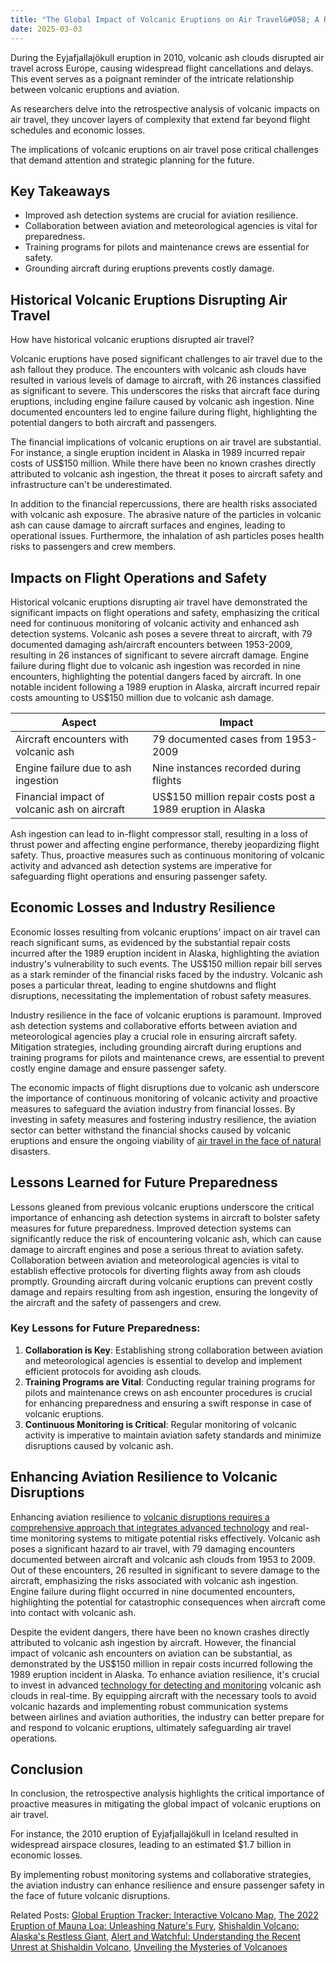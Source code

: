 ```yaml
---
title: "The Global Impact of Volcanic Eruptions on Air Travel&#058; A Retrospective Analysis"
date: 2025-03-03
---
```


During the Eyjafjallajökull eruption in 2010, volcanic ash clouds disrupted air travel across Europe, causing widespread flight cancellations and delays. This event serves as a poignant reminder of the intricate relationship between volcanic eruptions and aviation.

As researchers delve into the retrospective analysis of volcanic impacts on air travel, they uncover layers of complexity that extend far beyond flight schedules and economic losses.

The implications of volcanic eruptions on air travel pose critical challenges that demand attention and strategic planning for the future.

## Key Takeaways

- Improved ash detection systems are crucial for aviation resilience.
- Collaboration between aviation and meteorological agencies is vital for preparedness.
- Training programs for pilots and maintenance crews are essential for safety.
- Grounding aircraft during eruptions prevents costly damage.

## Historical Volcanic Eruptions Disrupting Air Travel

How have historical volcanic eruptions disrupted air travel?

Volcanic eruptions have posed significant challenges to air travel due to the ash fallout they produce. The encounters with volcanic ash clouds have resulted in various levels of damage to aircraft, with 26 instances classified as significant to severe. This underscores the risks that aircraft face during eruptions, including engine failure caused by volcanic ash ingestion. Nine documented encounters led to engine failure during flight, highlighting the potential dangers to both aircraft and passengers.

The financial implications of volcanic eruptions on air travel are substantial. For instance, a single eruption incident in Alaska in 1989 incurred repair costs of US$150 million. While there have been no known crashes directly attributed to volcanic ash ingestion, the threat it poses to aircraft safety and infrastructure can't be underestimated.

In addition to the financial repercussions, there are health risks associated with volcanic ash exposure. The abrasive nature of the particles in volcanic ash can cause damage to aircraft surfaces and engines, leading to operational issues. Furthermore, the inhalation of ash particles poses health risks to passengers and crew members.

## Impacts on Flight Operations and Safety

Historical volcanic eruptions disrupting air travel have demonstrated the significant impacts on flight operations and safety, emphasizing the critical need for continuous monitoring of volcanic activity and enhanced ash detection systems. Volcanic ash poses a severe threat to aircraft, with 79 documented damaging ash/aircraft encounters between 1953-2009, resulting in 26 instances of significant to severe aircraft damage. Engine failure during flight due to volcanic ash ingestion was recorded in nine encounters, highlighting the potential dangers faced by aircraft. In one notable incident following a 1989 eruption in Alaska, aircraft incurred repair costs amounting to US$150 million due to volcanic ash damage.

| Aspect | Impact |
| --- | --- |
| Aircraft encounters with volcanic ash | 79 documented cases from 1953-2009 |
| Engine failure due to ash ingestion | Nine instances recorded during flights |
| Financial impact of volcanic ash on aircraft | US$150 million repair costs post a 1989 eruption in Alaska |

Ash ingestion can lead to in-flight compressor stall, resulting in a loss of thrust power and affecting engine performance, thereby jeopardizing flight safety. Thus, proactive measures such as continuous monitoring of volcanic activity and advanced ash detection systems are imperative for safeguarding flight operations and ensuring passenger safety.

## Economic Losses and Industry Resilience

Economic losses resulting from volcanic eruptions' impact on air travel can reach significant sums, as evidenced by the substantial repair costs incurred after the 1989 eruption incident in Alaska, highlighting the aviation industry's vulnerability to such events. The US$150 million repair bill serves as a stark reminder of the financial risks faced by the industry. Volcanic ash poses a particular threat, leading to engine shutdowns and flight disruptions, necessitating the implementation of robust safety measures.

Industry resilience in the face of volcanic eruptions is paramount. Improved ash detection systems and collaborative efforts between aviation and meteorological agencies play a crucial role in ensuring aircraft safety. Mitigation strategies, including grounding aircraft during eruptions and training programs for pilots and maintenance crews, are essential to prevent costly engine damage and ensure passenger safety.

The economic impacts of flight disruptions due to volcanic ash underscore the importance of continuous monitoring of volcanic activity and proactive measures to safeguard the aviation industry from financial losses. By investing in safety measures and fostering industry resilience, the aviation sector can better withstand the financial shocks caused by volcanic eruptions and ensure the ongoing viability of [air travel in the face of natural](https://magmamatters.com/the-environmental-impact-of-volcanic-eruptions-2/ "The Environmental Impact of Volcanic Eruptions") disasters.

## Lessons Learned for Future Preparedness

Lessons gleaned from previous volcanic eruptions underscore the critical importance of enhancing ash detection systems in aircraft to bolster safety measures for future preparedness. Improved detection systems can significantly reduce the risk of encountering volcanic ash, which can cause damage to aircraft engines and pose a serious threat to aviation safety. Collaboration between aviation and meteorological agencies is vital to establish effective protocols for diverting flights away from ash clouds promptly. Grounding aircraft during volcanic eruptions can prevent costly damage and repairs resulting from ash ingestion, ensuring the longevity of the aircraft and the safety of passengers and crew.

### Key Lessons for Future Preparedness:

1. **Collaboration is Key**: Establishing strong collaboration between aviation and meteorological agencies is essential to develop and implement efficient protocols for avoiding ash clouds.
2. **Training Programs are Vital**: Conducting regular training programs for pilots and maintenance crews on ash encounter procedures is crucial for enhancing preparedness and ensuring a swift response in case of volcanic eruptions.
3. **Continuous Monitoring is Critical**: Regular monitoring of volcanic activity is imperative to maintain aviation safety standards and minimize disruptions caused by volcanic ash.

## Enhancing Aviation Resilience to Volcanic Disruptions

Enhancing aviation resilience to [volcanic disruptions requires a comprehensive approach that integrates advanced technology](https://magmamatters.com/geothermal-energy-and-its-volcanic-origins/ "Geothermal Energy and Its Volcanic Origins") and real-time monitoring systems to mitigate potential risks effectively. Volcanic ash poses a significant hazard to air travel, with 79 damaging encounters documented between aircraft and volcanic ash clouds from 1953 to 2009. Out of these encounters, 26 resulted in significant to severe damage to the aircraft, emphasizing the risks associated with volcanic ash ingestion. Engine failure during flight occurred in nine documented encounters, highlighting the potential for catastrophic consequences when aircraft come into contact with volcanic ash.

Despite the evident dangers, there have been no known crashes directly attributed to volcanic ash ingestion by aircraft. However, the financial impact of volcanic ash encounters on aviation can be substantial, as demonstrated by the US$150 million in repair costs incurred following the 1989 eruption incident in Alaska. To enhance aviation resilience, it's crucial to invest in advanced [technology for detecting and monitoring](https://magmamatters.com/the-art-and-science-of-volcano-monitoring/ "The Art and Science of Volcano Monitoring") volcanic ash clouds in real-time. By equipping aircraft with the necessary tools to avoid volcanic hazards and implementing robust communication systems between airlines and aviation authorities, the industry can better prepare for and respond to volcanic eruptions, ultimately safeguarding air travel operations.

## Conclusion

In conclusion, the retrospective analysis highlights the critical importance of proactive measures in mitigating the global impact of volcanic eruptions on air travel.

For instance, the 2010 eruption of Eyjafjallajökull in Iceland resulted in widespread airspace closures, leading to an estimated $1.7 billion in economic losses.

By implementing robust monitoring systems and collaborative strategies, the aviation industry can enhance resilience and ensure passenger safety in the face of future volcanic disruptions.

Related Posts: [Global Eruption Tracker: Interactive Volcano Map](https://magmamatters.com/global-eruption-tracker-interactive-volcano-map/), [The 2022 Eruption of Mauna Loa: Unleashing Nature's Fury](https://magmamatters.com/the-2022-eruption-of-mauna-loa-unleashing-natures-fury/), [Shishaldin Volcano: Alaska's Restless Giant](https://magmamatters.com/shishaldin-volcano-alaskas-restless-giant/), [Alert and Watchful: Understanding the Recent Unrest at Shishaldin Volcano](https://magmamatters.com/alert-and-watchful-understanding-the-recent-unrest-at-shishaldin-volcano/), [Unveiling the Mysteries of Volcanoes](https://magmamatters.com/unveiling-the-mysteries-of-volcanoes/)
